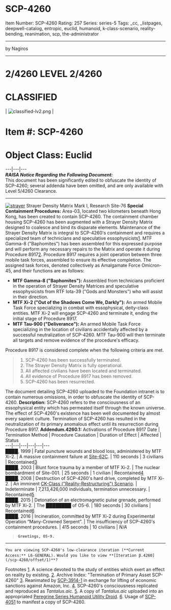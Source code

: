 # SCP-4260
Item Number: SCP-4260
Rating: 257
Series: series-5
Tags: _cc, _listpages, deepwell-catalog, entropic, euclid, humanoid, k-class-scenario, reality-bending, reanimation, scp, the-administrator

---

by Nagiros
* * *
# 2/4260 LEVEL 2/4260
# CLASSIFIED
| ![classified-lv2.png](https://scp-wiki.wdfiles.com/local--files/component%3Aclassified-decoration-base/classified-lv2.png) | 
# Item #: SCP-4260
# Object Class: Euclid  
---|---|---  
**_RAISA Notice Regarding the Following Document:_**  
This document has been significantly edited to obfuscate the identity of SCP-4260; several addenda have been omitted, and are only available with Level 5/4260 Clearance.
* * *
[![strayer](https://scp-wiki.wdfiles.com/local--resized-images/fragment:scp-4260-0/strayer/medium.jpg)](https://scp-wiki.wdfiles.com/local--files/fragment:scp-4260-0/strayer)
Strayer Density Matrix Mark I, Research Site-76
**Special Containment Procedures:** Area-03, located two kilometers beneath Hong Kong, has been created to contain SCP-4260. The containment chamber housing SCP-4260 has been augmented with a Strayer Density Matrix designed to coalesce and bind its disparate elements.
Maintenance of the Strayer Density Matrix is integral to SCP-4260's containment and requires a specialized team of technicians and speculative essophysicists[1](javascript:;). MTF Gamma-8 ("Baphomites") has been assembled for this expressed purpose and will perform any necessary repairs to the Matrix and operate it during Procedure 8917[2](javascript:;).
Procedure 8917 requires a joint operation between three mobile task forces, assembled to ensure its effective completion. The assigned task forces, denoted collectively as Amalgamate Force Omicron-45, and their functions are as follows:
  * **MTF Gamma-8 ("Baphomites"):** Assembled from technicians proficient in the operation of Strayer Density Matrices and speculative essophysicists from RTF Iota-39 ("Gods and Monsters") who will assist in their direction.
  * **MTF Xi-2 ("Out of the Shadows Come We, Darkly"):** An armed Mobile Task Force specializing in combat with essophysical, deity-class entities. MTF Xi-2 will engage SCP-4260 and terminate it, ending the initial stage of Procedure 8917.
  * **MTF Tau-900 ("Deliverance"):** An armed Mobile Task Force specializing in the location of civilians accidentally affected by a successful neutralization of SCP-4260. MTF Tau-900 will then terminate all targets and remove evidence of the procedure's efficacy.

Procedure 8917 is considered complete when the following criteria are met.
>   1. SCP-4260 has been successfully terminated.
>   2. The Strayer Density Matrix is fully operational.
>   3. All affected civilians have been located and terminated.
>   4. All evidence of Procedure 8917 has been removed.
>   5. SCP-4260 has been resurrected.
> 

The document detailing SCP-4260 uploaded to the Foundation intranet is to contain numerous omissions, in order to obfuscate the identity of SCP-4260.
**Description:** SCP-4260 refers to the consciousness of an essophysical entity which has permeated itself through the known universe. The effect of SCP-4260's existence has been well documented by almost every sapient culture. Termination of SCP-4260 has resulted in the neutralization of its primary anomalous effect until its resurrection during Procedure 8917.
**Addendum.4260.1:** Activations of Procedure 8917
Date | Termination Method | Procedure Causation | Duration of Effect | Affected | Status  
---|---|---|---|---|---  
████, 1999 | Fatal puncture wounds and blood loss, administered by MTF Xi-2. | A massive containment failure at [Site-62C](/scp-579). | 110 seconds | 3 civilians | Recontained[3](javascript:;)  
████, 2003 | Blunt force trauma by a member of MTF Xi-2. | The nuclear bombardment of Site-001. | 25 seconds | 1 civilian | Recontained[4](javascript:;)  
████, 2008 | Destruction of SCP-4260's hard drive, completed by MTF Xi-2. | An imminent [CK-Class ("Reality-Restructuring") Scenario](/scp-2975). | Indeterminate | 7,213,426,000 individuals, termination unnecessary. | Recontained[5](javascript:;)  
████, 2015 | Detonation of an electromagnetic pulse grenade, performed by MTF Xi-2. | The ████████ of O5-6. | 180 seconds | 30 civilians | Recontained[6](javascript:;)  
████, 2016 | Incineration, committed by MTF Xi-2 during Experimental Operation “Many-Crowned Serpent”. | The insufficiency of SCP-4260's containment procedures. | 415 seconds | 10 civilians | _N/A_  
  
  
  
  
  

> **`Greetings, O5-9.`**
* * *
`You are viewing SCP-4260's low-clearance iteration (**Current Access:** L6-GENERAL).`
`Would you like to view **[Iteration β.4260](/scp-4260/offset/1)**?`
  
  

Footnotes
[1](javascript:;). A science devoted to the study of entities which exert an effect on reality by existing.
[2](javascript:;). Archive Index: "Termination of Primary Asset SCP-4260"
[3](javascript:;). Reanimated by [SCP-3914-1](/scp-3914) in exchange for lifting of economic sanctions against Amazon, Inc.
[4](javascript:;). SCP-4260's consciousness replicated and reproduced as _Tantalus.aic_.
[5](javascript:;). A copy of _Tantalus.aic_ uploaded into an appropriated [Peregrine Series Humanoid Utility Droid](/scp-1360).
[6](javascript:;). Usage of [SCP-4051](/scp-4051) to manifest a copy of SCP-4260.